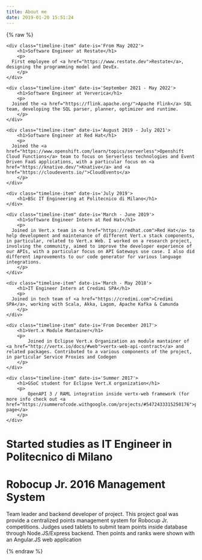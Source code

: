 ```yaml
---
title: About me
date: 2019-01-20 15:51:24
---
```


{% raw %}
<div class="timeline-container">

	<div class="timeline-item" date-is='From May 2022'>
		<h1>Software Engineer at Restate</h1>
		<p>
      First employee of <a href="https://www.restate.dev">Restate</a>, designing the programming model and DevEx.
		</p>
	</div>

	<div class="timeline-item" date-is='September 2021 - May 2022'>
		<h1>Software Engineer at Ververica</h1>
		<p>
      Joined the <a href="https://flink.apache.org/">Apache Flink</a> SQL team, developing the SQL parser, planner, optimizer and runtime.
		</p>
	</div>

	<div class="timeline-item" date-is='August 2019 - July 2021'>
		<h1>Software Engineer at Red Hat</h1>
		<p>
      Joined the <a href="https://www.openshift.com/learn/topics/serverless">Openshift Cloud Functions</a> team to focus on Serverless technologies and Event Driven FaaS applications, with a particular focus on <a href="https://knative.dev/">Knative</a> and <a href="https://cloudevents.io/">CloudEvents</a>
		</p>
	</div>

	<div class="timeline-item" date-is='July 2019'>
		<h1>BSc IT Engineering at Politecnico di Milano</h1>
	</div>

	<div class="timeline-item" date-is='March - June 2019'>
		<h1>Software Engineer Intern at Red Hat</h1>
		<p>
      Joined in Vert.x team in <a href="https://redhat.com">Red Hat</a> to help development and maintenance of different Vert.x stack components, in particular, related to Vert.x Web. I worked on a research project, involving the community, aimed to improve the developer experience of our APIs, with a particular focus on API Gateways use case. I also did different improvements to our code generator for various language integrations. 
		</p>
	</div>
	
	<div class="timeline-item" date-is='March - May 2018'>
		<h1>IT Engineer Intern at Credimi SPA</h1>
		<p>
      Joined in tech team of <a href="https://credimi.com">Credimi SPA</a>, working with Scala, Akka, Lagom, Apache Kafka & Camunda
		</p>
	</div>
	
	<div class="timeline-item" date-is='From December 2017'>
		<h1>Vert.x Module Mantainer</h1>
		<p>
			Joined in Eclipse Vert.x Organization as module mantainer of <a href="http://vertx.io/docs/#web">vertx-web-api-contract</a> and related packages. Contributed to a various components of the project, in particular Service Proxies and Codegen
		</p>
	</div>
	
	<div class="timeline-item" date-is='Summer 2017'>
		<h1>GSoC student for Eclipse Vert.X organization</h1>
		<p>
			OpenAPI 3 / RAML integration inside vertx-web framework (for more info check out <a href="https://summerofcode.withgoogle.com/projects/#5472433315250176">project page</a>
		</p>
	</div>

  <div class="timeline-item" date-is='September 2016'>
		<h1>Started studies as IT Engineer in Politecnico di Milano</h1>
	</div>

  <div class="timeline-item" date-is='April 2016'>
		<h1>Robocup Jr. 2016 Management System</h1>
		<p>
			Team leader and backend developer of project. This project goal was provide a centralized points management system for Robocup Jr. competitions. Judges used tablets to submit team points inside database through Node.JS/Express backend. Then points and ranks were shown with an Angular.JS web application
		</p>
	</div>
	
</div>
{% endraw %}
